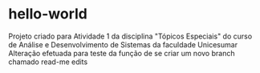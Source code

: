# hello-world
Projeto criado para Atividade 1 da disciplina "Tópicos Especiais" do curso de Análise e Desenvolvimento de Sistemas da faculdade Unicesumar
Alteração efetuada para teste da função de se criar um novo branch chamado read-me edits
